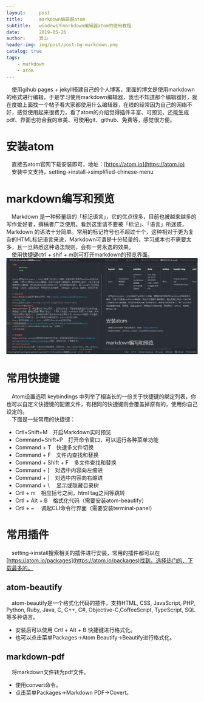 ```yaml
---
layout:     post
title:      markdown编辑器atom
subtitle:   windows下markdown编辑器atom的使用教程
date:       2019-05-26
author:     景山
header-img: img/post/post-bg-markdown.png
catalog: true
tags:
    - markdown
    - atom
---
```


&emsp;使用gihub pages + jekyll搭建自己的个人博客，里面的博文是使用markdown的格式进行编辑，于是学习使用markdown编辑器，我也不知道那个编辑器好，就在度娘上面找一个帖子看大家都使用什么编辑器，在线的经常因为自己的网络不好，感觉使用起来很费力，看了atom的介绍觉得插件丰富、可预览、还能生成pdf、界面也符合我的审美、可使用git、github、免费等，感觉很方便。
# 安装atom
&emsp;直接去atom官网下载安装即可，地址：[https://atom.io](https://atom.io)  
&emsp;安装中文支持，setting->install->simplified-chinese-menu

# markdown编写和预览
&emsp;Markdown 是一种轻量级的「标记语言」，它的优点很多，目前也被越来越多的写作爱好者，撰稿者广泛使用。看到这里请不要被「标记」、「语言」所迷惑，Markdown 的语法十分简单。常用的标记符号也不超过十个，这种相对于更为复杂的HTML标记语言来说，Markdown可谓是十分轻量的，学习成本也不需要太多，且一旦熟悉这种语法规则，会有一劳永逸的效果。  
&emsp;使用快捷键ctrl + shif + m则可打开markdown的预览界面。
![blockchain](../img/post/post-markdown-pages.png "区块链")

# 常用快捷键
&emsp;Atom设置选项 keybindings 中列举了相当长的一份关于快捷键的绑定列表，你也可以自定义快捷键的配置文件，有相同的快捷键则会覆盖掉原有的，使用你自己设定的。  
&emsp;下面是一些常用的快捷键：  
- Crtl+Shift+M&emsp;开启Markdown实时预览  
- Command+Shift+P&emsp;打开命令窗口，可以运行各种菜单功能  
- Command + T&emsp;快速多文件切换  
- Command + F&emsp;文件内查找和替换  
- Command + Shift + F&emsp;多文件查找和替换
- Command + [&emsp;对选中内容向左缩进
- Command + ]&emsp;对选中内容向右缩进
- Command + \ &emsp;显示或隐藏目录树
- Crtl + m&emsp;相应括号之间，html tag之间等跳转
- Crtl + Alt + B&emsp;格式化代码（需要安装atom-beautify）
- Crtl + ~ &emsp;调起CLI命令行界面（需要安装terminal-panel）

# 常用插件
&emsp;setting->install搜索相关的插件进行安装，常用的插件都可以在[https://atom.io/packages](https://atom.io/packages)找到，选择热门的、下载最多的。

## atom-beautify
&emsp;atom-beautify是一个格式化代码的插件，支持HTML, CSS, JavaScript, PHP, Python, Ruby, Java, C, C++, C#, Objective-C,CoffeeScript, TypeScript, SQL等多种语言。
- 安装后可以使用 Crtl + Alt + B 快捷键进行格式化。
- 也可以点击菜单Packages->Atom Beautify->Beautify进行格式化。

## markdown-pdf
&emsp;将markdown文件转为pdf文件。
- 使用convert命令。
- 点击菜单Packages->Markdown PDF->Covert。
